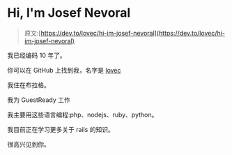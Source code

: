 # Hi, I'm Josef Nevoral

> 原文:[https://dev.to/lovec/hi-im-josef-nevoral](https://dev.to/lovec/hi-im-josef-nevoral)

我已经编码 10 年了。

你可以在 GitHub 上找到我，名字是 [lovec](https://github.com/lovec)

我住在布拉格。

我为 GuestReady 工作

我主要用这些语言编程:php、nodejs、ruby、python。

我目前正在学习更多关于 rails 的知识。

很高兴见到你。